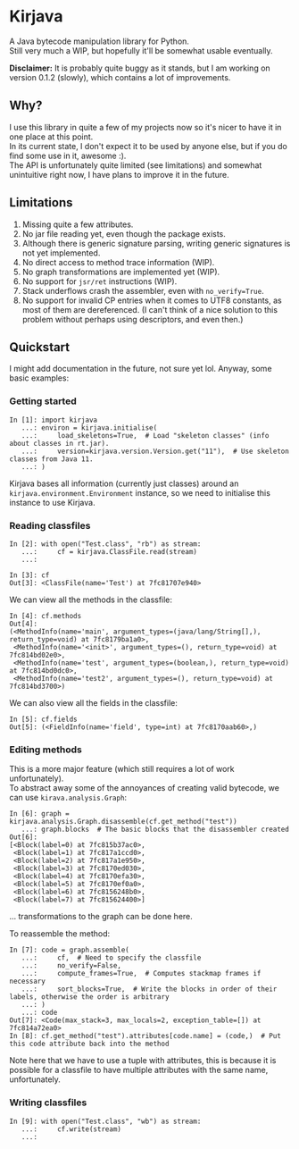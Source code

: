 # Kirjava
A Java bytecode manipulation library for Python.  
Still very much a WIP, but hopefully it'll be somewhat usable eventually.  

**Disclaimer:** It is probably quite buggy as it stands, but I am working on version 0.1.2 (slowly), which contains a lot of improvements.

## Why?
I use this library in quite a few of my projects now so it's nicer to have it in one place at this point.  
In its current state, I don't expect it to be used by anyone else, but if you do find some use in it, awesome :).  
The API is unfortunately quite limited (see limitations) and somewhat unintuitive right now, I have plans to improve it in the future.  

## Limitations
1. Missing quite a few attributes.
2. No jar file reading yet, even though the package exists.
3. Although there is generic signature parsing, writing generic signatures is not yet implemented.
4. No direct access to method trace information (WIP).
5. No graph transformations are implemented yet (WIP).
6. No support for `jsr/ret` instructions (WIP).
7. Stack underflows crash the assembler, even with `no_verify=True`.
8. No support for invalid CP entries when it comes to UTF8 constants, as most of them are dereferenced. (I can't think of a nice solution to this problem without perhaps using descriptors, and even then.)

## Quickstart
I might add documentation in the future, not sure yet lol. Anyway, some basic examples:

### Getting started
```python3
In [1]: import kirjava
   ...: environ = kirjava.initialise(
   ...:     load_skeletons=True,  # Load "skeleton classes" (info about classes in rt.jar).
   ...:     version=kirjava.version.Version.get("11"),  # Use skeleton classes from Java 11.
   ...: )
```
Kirjava bases all information (currently just classes) around an `kirjava.environment.Environment` instance, so we need to initialise this
instance to use Kirjava.  

### Reading classfiles
```python3
In [2]: with open("Test.class", "rb") as stream:
   ...:     cf = kirjava.ClassFile.read(stream)
   ...: 

In [3]: cf
Out[3]: <ClassFile(name='Test') at 7fc81707e940>
```

We can view all the methods in the classfile:
```python3
In [4]: cf.methods
Out[4]: 
(<MethodInfo(name='main', argument_types=(java/lang/String[],), return_type=void) at 7fc8179ba1a0>,
 <MethodInfo(name='<init>', argument_types=(), return_type=void) at 7fc814bd02e0>,
 <MethodInfo(name='test', argument_types=(boolean,), return_type=void) at 7fc814bd0dc0>,
 <MethodInfo(name='test2', argument_types=(), return_type=void) at 7fc814bd3700>)
```

We can also view all the fields in the classfile:
```python3
In [5]: cf.fields
Out[5]: (<FieldInfo(name='field', type=int) at 7fc8170aab60>,)
```

### Editing methods
This is a more major feature (which still requires a lot of work unfortunately).  
To abstract away some of the annoyances of creating valid bytecode, we can use `kirava.analysis.Graph`:
```python3
In [6]: graph = kirjava.analysis.Graph.disassemble(cf.get_method("test"))
   ...: graph.blocks  # The basic blocks that the disassembler created
Out[6]: 
[<Block(label=0) at 7fc815b37ac0>,
 <Block(label=1) at 7fc817a1ccd0>,
 <Block(label=2) at 7fc817a1e950>,
 <Block(label=3) at 7fc8170ed030>,
 <Block(label=4) at 7fc8170efa30>,
 <Block(label=5) at 7fc8170ef0a0>,
 <Block(label=6) at 7fc8156248b0>,
 <Block(label=7) at 7fc815624400>]
```

... transformations to the graph can be done here.

To reassemble the method:
```python3
In [7]: code = graph.assemble(
   ...:     cf,  # Need to specify the classfile
   ...:     no_verify=False,
   ...:     compute_frames=True,  # Computes stackmap frames if necessary
   ...:     sort_blocks=True,  # Write the blocks in order of their labels, otherwise the order is arbitrary
   ...: )
   ...: code
Out[7]: <Code(max_stack=3, max_locals=2, exception_table=[]) at 7fc814a72ea0>
In [8]: cf.get_method("test").attributes[code.name] = (code,)  # Put this code attribute back into the method
```
Note here that we have to use a tuple with attributes, this is because it is possible for a classfile to have multiple attributes
with the same name, unfortunately.

### Writing classfiles
```python3
In [9]: with open("Test.class", "wb") as stream:
   ...:     cf.write(stream)
   ...: 
```
